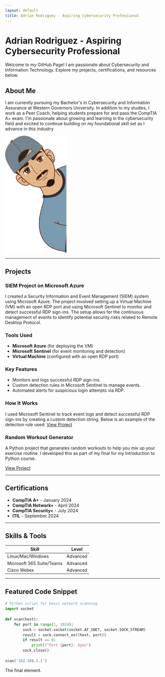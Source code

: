 ```yaml
---
layout: default
title: Adrian Rodriguez - Aspiring Cybersecurity Professional
---
```


# Adrian Rodriguez - Aspiring Cybersecurity Professional

Welcome to my GitHub Page! I am passionate about Cybersecurity and Information Technology. Explore my projects, certifications, and resources below.

## About Me
I am currently pursuing my Bachelor's in Cybersecurity and Information Assurance at Western Governors University. In addition to my studies, I work as a Peer Coach, helping students prepare for and pass the CompTIA A+ exam. I'm passionate about growing and learning in the cybersecurity field and excited to continue building on my foundational skill set as I advance in this industry

<img src="./assets/AdrianCPIC.png" alt="Profile Picture" width="200"/>

---

## Projects

### SIEM Project on Microsoft Azure
I created a Security Information and Event Management (SIEM) system using Microsoft Azure. The project involved setting up a Virtual Machine (VM) with an open RDP port and using Microsoft Sentinel to monitor and detect successful RDP sign-ins. The setup allows for the continuous management of events to identify potential security risks related to Remote Desktop Protocol.

### Tools Used
- **Microsoft Azure** (for deploying the VM)
- **Microsoft Sentinel** (for event monitoring and detection)
- **Virtual Machine** (configured with an open RDP port)

### Key Features
- Monitors and logs successful RDP sign-ins.
- Custom detection rules in Microsoft Sentinel to manage events.
- Automated alerts for suspicious login attempts via RDP.

### How It Works
I used Microsoft Sentinel to track event logs and detect successful RDP sign-ins by creating a custom detection string. Below is an example of the detection rule used:
[View Project](https://github.com/your-username/network-monitoring)

### Random Workout Generator
A Python project that generates random workouts to help you mix up your exercise routine. I developed this as part of my final for my Introduction to Python course.

[View Project](https://github.com/A-r0d/random-workout-generator)

---

## Certifications

- **CompTIA A+** - January 2024
- **CompTIA Network+** - April 2024
- **CompTIA Security+** - July 2024
- **ITIL** - September 2024

---

## Skills & Tools

| Skill           | Level        | 
|-----------------|--------------|
| Linux/Mac/Windows | Advanced     | 
| Microsoft 365 Suite/Teams | Advanced  |
| Cisco Webex       | Advanced      | 

---

## Featured Code Snippet

```python
# Python script for basic network scanning
import socket

def scan(host):
    for port in range(1, 1024):
        sock = socket.socket(socket.AF_INET, socket.SOCK_STREAM)
        result = sock.connect_ex((host, port))
        if result == 0:
            print(f"Port {port}: Open")
        sock.close()

scan('192.168.1.1')


```
The final element.
```
